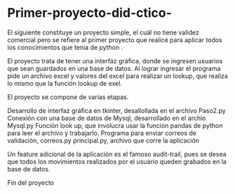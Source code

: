 # Primer-proyecto-did-ctico-
El siguiente constituye un proyecto simple, el cuál no tiene validez comercial pero se refiere al primer proyecto que realicé para aplicar todos los conocimientos que tenia de python . 

El proyecto trata de tener una interfáz gráfica, donde se ingresen usuarios que sean guardados en una base de datos. Al lograr ingresar el programa pide un archivo excel y valores del excel para realizar un lookup, que realiza
lo mismo que la función lookup de exel.

El proyecto se compone de varias etapas. 

Desarrollo de interfaz gráfica en tkinter, desallollada en el archivo Paso2.py
Conexión con una base de datos de Mysql, desarrollado en el archio Mysql.py
Función look up, que involucra usar la función pandas de python para leer el archivo y trabajarlo. 
Programa para enviar correos de validación, correos.py
principal.py, archivo que corre la aplicación

Un feature adicional de la aplicación es el famoso audit-trail, pues se desea que todos los movimientos realizados por el usuario queden grabados en la base de datos. 

Fin del proyecto
